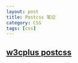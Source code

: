 ```yaml
---
layout: post
title: Postcss 笔记
category: CSS
tags: [css]
---
```



## [w3cplus postcss](https://www.w3cplus.com/blog/tags/517.html)

